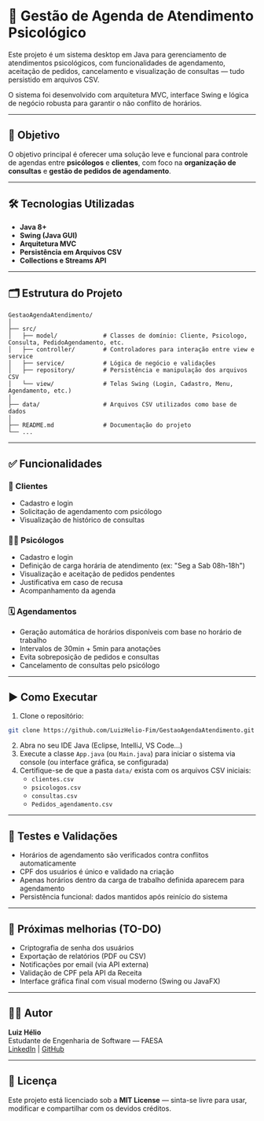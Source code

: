 # 🧠 Gestão de Agenda de Atendimento Psicológico

Este projeto é um sistema desktop em Java para gerenciamento de atendimentos psicológicos, com funcionalidades de agendamento, aceitação de pedidos, cancelamento e visualização de consultas — tudo persistido em arquivos CSV.

O sistema foi desenvolvido com arquitetura MVC, interface Swing e lógica de negócio robusta para garantir o não conflito de horários.

---

## 🎯 Objetivo

O objetivo principal é oferecer uma solução leve e funcional para controle de agendas entre **psicólogos** e **clientes**, com foco na **organização de consultas** e **gestão de pedidos de agendamento**.

---

## 🛠️ Tecnologias Utilizadas

- **Java 8+**
- **Swing (Java GUI)**
- **Arquitetura MVC**
- **Persistência em Arquivos CSV**
- **Collections e Streams API**

---

## 🗂️ Estrutura do Projeto

```
GestaoAgendaAtendimento/
│
├── src/
│   ├── model/             # Classes de domínio: Cliente, Psicologo, Consulta, PedidoAgendamento, etc.
│   ├── controller/        # Controladores para interação entre view e service
│   ├── service/           # Lógica de negócio e validações
│   ├── repository/        # Persistência e manipulação dos arquivos CSV
│   └── view/              # Telas Swing (Login, Cadastro, Menu, Agendamento, etc.)
│
├── data/                  # Arquivos CSV utilizados como base de dados
│
├── README.md              # Documentação do projeto
└── ...
```

---

## ✅ Funcionalidades

### 👥 Clientes
- Cadastro e login
- Solicitação de agendamento com psicólogo
- Visualização de histórico de consultas

### 🧑‍⚕️ Psicólogos
- Cadastro e login
- Definição de carga horária de atendimento (ex: "Seg a Sab 08h-18h")
- Visualização e aceitação de pedidos pendentes
- Justificativa em caso de recusa
- Acompanhamento da agenda

### 🗓️ Agendamentos
- Geração automática de horários disponíveis com base no horário de trabalho
- Intervalos de 30min + 5min para anotações
- Evita sobreposição de pedidos e consultas
- Cancelamento de consultas pelo psicólogo

---

## ▶️ Como Executar

1. Clone o repositório:
```bash
git clone https://github.com/LuizHelio-Fim/GestaoAgendaAtendimento.git
```

2. Abra no seu IDE Java (Eclipse, IntelliJ, VS Code...)
3. Execute a classe `App.java` (ou `Main.java`) para iniciar o sistema via console (ou interface gráfica, se configurada)
4. Certifique-se de que a pasta `data/` exista com os arquivos CSV iniciais:
   - `clientes.csv`
   - `psicologos.csv`
   - `consultas.csv`
   - `Pedidos_agendamento.csv`

---

## 🧪 Testes e Validações

- Horários de agendamento são verificados contra conflitos automaticamente
- CPF dos usuários é único e validado na criação
- Apenas horários dentro da carga de trabalho definida aparecem para agendamento
- Persistência funcional: dados mantidos após reinício do sistema

---

## 📌 Próximas melhorias (TO-DO)

- Criptografia de senha dos usuários
- Exportação de relatórios (PDF ou CSV)
- Notificações por email (via API externa)
- Validação de CPF pela API da Receita
- Interface gráfica final com visual moderno (Swing ou JavaFX)

---

## 🧑‍💼 Autor

**Luiz Hélio**  
Estudante de Engenharia de Software — FAESA  
[LinkedIn](https://www.linkedin.com/in/luiz-helio/) | [GitHub](https://github.com/LuizHelio-Fim)

---

## 📝 Licença

Este projeto está licenciado sob a **MIT License** — sinta-se livre para usar, modificar e compartilhar com os devidos créditos.

